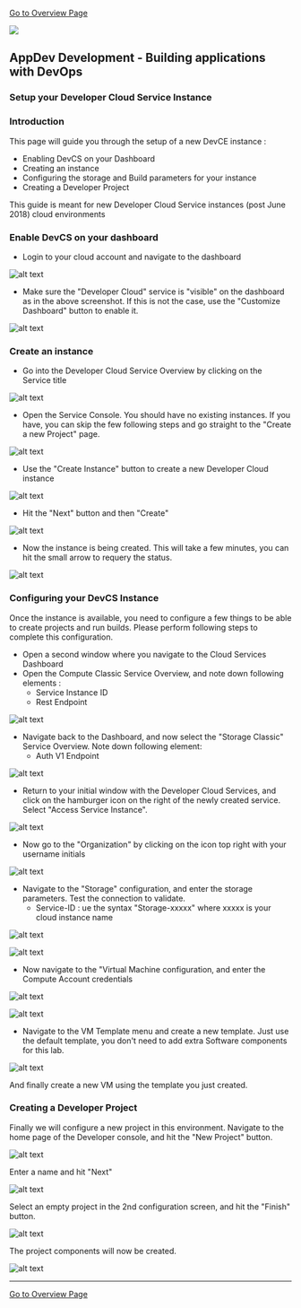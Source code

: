 [Go to Overview Page](../Develop.md)

![](../../common/images/customer.logo2.png)
## AppDev Development - Building applications with DevOps ##
### Setup your Developer Cloud Service Instance ###

### Introduction ###

This page will guide you through the setup of a new DevCE instance : 
- Enabling DevCS on your Dashboard
- Creating an instance
- Configuring the storage and Build parameters for your instance
- Creating a Developer Project

This guide is meant for new Developer Cloud Service instances (post June 2018) cloud environments

### Enable DevCS on your dashboard ###

- Login to your cloud account and navigate to the dashboard

![alt text](images/dashboard.png)

- Make sure the "Developer Cloud" service is "visible" on the dashboard as in the above screenshot.  If this is not the case, use the "Customize Dashboard" button to enable it.

![alt text](images/customize.png)

### Create an instance ###

- Go into the Developer Cloud Service Overview by clicking on the Service title

![alt text](images/service.png)

- Open the Service Console.  You should have no existing instances.  If you have, you can skip the few following steps and go straight to the "Create a new Project" page.

![alt text](images/empty.png)

- Use the "Create Instance" button to create a new Developer Cloud instance

![alt text](images/create.png)

- Hit the "Next" button and then "Create"

![alt text](images/confirm.png)

- Now the instance is being created.  This will take a few minutes, you can hit the small arrow to requery the status.

![alt text](images/creating.png)


### Configuring your DevCS Instance ###

Once the instance is available, you need to configure a few things to be able to create projects and run builds.  Please perform following steps to complete this configuration.

- Open a second window where you navigate to the Cloud Services Dashboard
- Open the Compute Classic Service Overview, and note down following elements :
   - Service Instance ID
   - Rest Endpoint

![alt text](images/compute.png)
   
- Navigate back to the Dashboard, and now select the "Storage Classic" Service Overview.  Note down following element:
   - Auth V1 Endpoint
   
![alt text](images/storage.png)
   
- Return to your initial window with the Developer Cloud Services, and click on the hamburger icon on the right of the newly created service.  Select "Access Service Instance".

![alt text](images/access.png)

- Now go to the "Organization" by clicking on the icon top right with your username initials

![alt text](images/toOrg.png)

- Navigate to the "Storage" configuration, and enter the storage parameters.  Test the connection to validate.
   - Service-ID : ue the syntax "Storage-xxxxx" where xxxxx is your cloud instance name

![alt text](images/storageConfig.png)

![alt text](images/editStorage.png)

- Now navigate to the "Virtual Machine configuration, and enter the Compute Account credentials

![alt text](images/vmOverview.png)

![alt text](images/configCompute.png)

- Navigate to the VM Template menu and create a new template.  Just use the default template, you don't need to add extra Software components for this lab.

![alt text](images/newTemplate.png)



And finally create a new VM using the template you just created.

### Creating a Developer Project ###

Finally we will configure a new project in this environment.  Navigate to the home page of the Developer console, and hit the "New Project" button.

![alt text](images/newProject.png)

Enter a name and hit "Next"

![alt text](images/proj1.png)

Select an empty project in the 2nd configuration screen, and hit the "Finish" button.

![alt text](images/proj2.png)

The project components will now be created.

![alt text](images/createProject.png)

---

[Go to Overview Page](../Develop.md)
